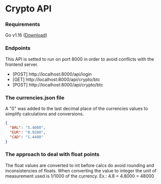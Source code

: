# Crypto API
### Requirements
Go v1.16 ([Download](https://golang.org/dl/))
### Endpoints
This API is setted to run on port 8000 in order to avoid conflicts with the frontend server.
- [POST] http://localhost:8000/api/login  
- [GET]  http://localhost:8000/api/crypto/btc 
- [POST] http://localhost:8000/api/crypto/btc
### The currencies.json file
A "0" was added to the last decimal place of the currencies values to simplify calculations and conversions.
```JSON
{
  "BRL": "5.4000",
  "EUR": "0.9200",
  "CAD": "1.4400"
}
```
### The approach to deal with float points
The float values are converted to int before calcs do avoid rounding and inconsistencies of floats.
When converting the value to integer the unit of measurement used is 1/1000 of the currency.
Ex.: 4.8 = 4.8000 = 48000
